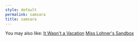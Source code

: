 ```yaml
---
style: default
permalink: samsara
title: samsara
---
```

You may also like:
[It Wasn't a Vacation](http://scp-wiki.net/it-wasn-t-a-vacation)
[Miss Lohner's Sandbox](http://scp-wiki.net/miss-lohner-s-sandbox)